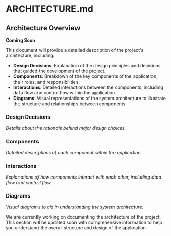 # ARCHITECTURE.md

## Architecture Overview

**Coming Soon**

This document will provide a detailed description of the project's architecture, including:

- **Design Decisions**: Explanation of the design principles and decisions that guided the development of the project.
- **Components**: Breakdown of the key components of the application, their roles, and responsibilities.
- **Interactions**: Detailed interactions between the components, including data flow and control flow within the application.
- **Diagrams**: Visual representations of the system architecture to illustrate the structure and relationships between components.

### Design Decisions

*Details about the rationale behind major design choices.*

### Components

*Detailed descriptions of each component within the application.*

### Interactions

*Explanations of how components interact with each other, including data flow and control flow.*

### Diagrams

*Visual diagrams to aid in understanding the system architecture.*

We are currently working on documenting the architecture of the project. This section will be updated soon with comprehensive information to help you understand the overall structure and design of the application.



